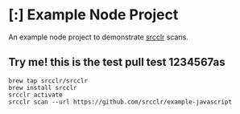 # [:] Example Node Project

An example node project to demonstrate [srcclr](https://www.srcclr.com) scans.


## Try me! this is the test pull test 1234567as


```
brew tap srcclr/srcclr
brew install srcclr
srcclr activate
srcclr scan --url https://github.com/srcclr/example-javascript
```
